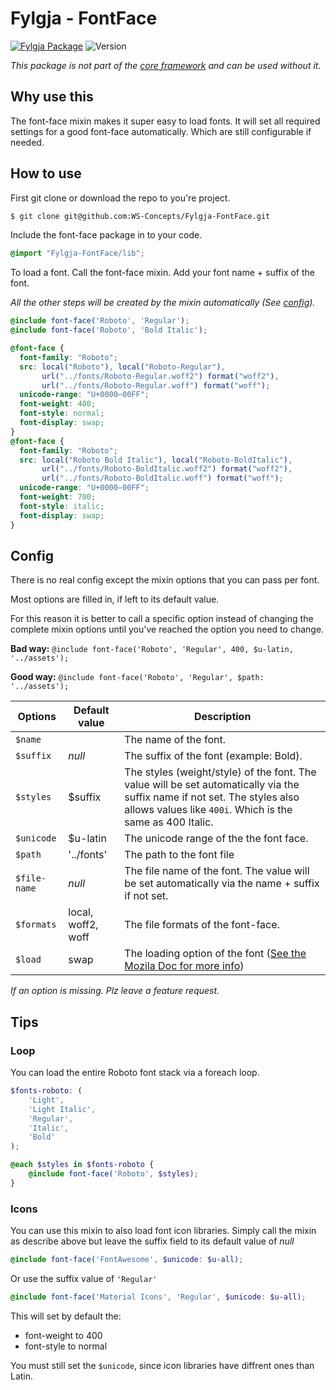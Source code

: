 # Fylgja - FontFace

[![Fylgja Package](https://img.shields.io/badge/Fylgja-Package-blue.svg?style=flat-square)](https://github.com/topics/fylgja-package)
![Version](https://img.shields.io/badge/version-v1.1.0-green.svg?style=flat-square)

_This package is not part of the [core framework](https://github.com/WS-Concepts/Fylgja) and can be used without it._

## Why use this

The font-face mixin makes it super easy to load fonts.
It will set all required settings for a good font-face automatically.
Which are still configurable if needed.

## How to use

First git clone or download the repo to you're project.
```bash
$ git clone git@github.com:WS-Concepts/Fylgja-FontFace.git
```

Include the font-face package in to your code.

```SCSS
@import "Fylgja-FontFace/lib";
```

To load a font.
Call the font-face mixin.
Add your font name + suffix of the font.

_All the other steps will be created by the mixin automatically (See [config](#config))._

```SCSS
@include font-face('Roboto', 'Regular');
@include font-face('Roboto', 'Bold Italic');
```

```CSS
@font-face {
  font-family: "Roboto";
  src: local("Roboto"), local("Roboto-Regular"),
       url("../fonts/Roboto-Regular.woff2") format("woff2"),
       url("../fonts/Roboto-Regular.woff") format("woff");
  unicode-range: "U+0000—00FF";
  font-weight: 400;
  font-style: normal;
  font-display: swap;
}
@font-face {
  font-family: "Roboto";
  src: local("Roboto Bold Italic"), local("Roboto-BoldItalic"),
       url("../fonts/Roboto-BoldItalic.woff2") format("woff2"),
       url("../fonts/Roboto-BoldItalic.woff") format("woff");
  unicode-range: "U+0000—00FF";
  font-weight: 700;
  font-style: italic;
  font-display: swap;
}
```

## Config

There is no real config except the mixin options that you can pass per font.

Most options are filled in, if left to its default value.

For this reason it is better to call a specific option instead of changing the complete mixin options until you've reached the option you need to change.

**Bad way:** `@include font-face('Roboto', 'Regular', 400, $u-latin, '../assets');`

**Good way:** `@include font-face('Roboto', 'Regular', $path: '../assets');`

Options      | Default value      | Description
-------------|--------------------|-------------
`$name`      |                    | The name of the font.
`$suffix`    | _null_             | The suffix of the font (example: Bold).
`$styles`    | $suffix            | The styles (weight/style) of the font. The value will be set automatically via the suffix name if not set. The styles also allows values like `400i`. Which is the same as 400 Italic.
`$unicode`   | $u-latin           | The unicode range of the the font face.
`$path`      | '../fonts'         | The path to the font file
`$file-name` | _null_             | The file name of the font. The value will be set automatically via the name + suffix if not set.
`$formats`   | local, woff2, woff | The file formats of the font-face.
`$load`      | swap               | The loading option of the font ([See the Mozila Doc for more info](https://developer.mozilla.org/en-US/docs/Web/CSS/@font-face/font-display))

_If an option is missing. Plz leave a feature request._

## Tips

### Loop

You can load the entire Roboto font stack via a foreach loop.

```SCSS
$fonts-roboto: (
    'Light',
    'Light Italic',
    'Regular',
    'Italic',
    'Bold'
);

@each $styles in $fonts-roboto {
    @include font-face('Roboto', $styles);
}
```

### Icons

You can use this mixin to also load font icon libraries.
Simply call the mixin as describe above but leave the suffix field to its default value of _null_

```SCSS
@include font-face('FontAwesome', $unicode: $u-all);
```

Or use the suffix value of `'Regular'`

```SCSS
@include font-face('Material Icons', 'Regular', $unicode: $u-all);
```

This will set by default the:
* font-weight to 400
* font-style to normal

You must still set the `$unicode`, since icon libraries have diffrent ones than Latin.
